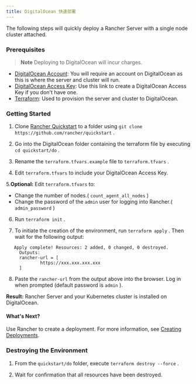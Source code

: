```yaml
---
title: DigitalOcean 快速部署
---
```


The following steps will quickly deploy a Rancher Server with a single node cluster attached.

### Prerequisites

> **Note**
> Deploying to DigitalOcean will incur charges.

- [DigitalOcean Account](https://www.digitalocean.com): You will require an account on DigitalOcean as this is where the server and cluster will run.
- [DigitalOcean Access Key](https://www.digitalocean.com/community/tutorials/how-to-create-a-digitalocean-space-and-api-key): Use this link to create a DigitalOcean Access Key if you don't have one.
- [Terraform](https://www.terraform.io/downloads.html): Used to provision the server and cluster to DigitalOcean.

### Getting Started

1. Clone [Rancher Quickstart](https://github.com/rancher/quickstart) to a folder using `git clone https://github.com/rancher/quickstart` .

2. Go into the DigitalOcean folder containing the terraform file by executing `cd quickstart/do` .

3. Rename the `terraform.tfvars.example` file to `terraform.tfvars` .

4. Edit `terraform.tfvars` to include your DigitalOcean Access Key.

5.**Optional:** Edit `terraform.tfvars` to:

- Change the number of nodes.( `count_agent_all_nodes` )
- Change the password of the `admin` user for logging into Rancher.( `admin_password` )

6. Run `terraform init` .

7. To initiate the creation of the environment, run `terraform apply` . Then wait for the following output:

```
   Apply complete! Resources: 2 added, 0 changed, 0 destroyed.
     Outputs:
     rancher-url = [
             https://xxx.xxx.xxx.xxx
     ]
```

8. Paste the `rancher-url` from the output above into the browser. Log in when prompted (default password is `admin` ).

**Result:** Rancher Server and your Kubernetes cluster is installed on DigitalOcean.

#### What's Next?

Use Rancher to create a deployment. For more information, see [Creating Deployments](/docs/quick-start-guide/workload).

### Destroying the Environment

1. From the `quickstart/do` folder, execute `terraform destroy --force` .

2. Wait for confirmation that all resources have been destroyed.
